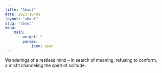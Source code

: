 ```yaml
---
title: "About"
date: 2023-10-01
layout: "about"
slug: "about"
menu:
    main: 
        weight: 2
        params:
            icon: user
---
```


Wanderings of a restless mind – in search of meaning, refusing to conform, a misfit channeling the spirit of solitude.

